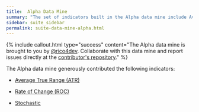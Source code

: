 ```yaml
---
title:  Alpha Data Mine
summary: "The set of indicators built in the Alpha data mine include Average True Range (ATR), Rate of Change (ROC), and Stochastic."
sidebar: suite_sidebar
permalink: suite-data-mine-alpha.html
---
```


{% include callout.html type="success" content="The Alpha data mine is brought to you by <a href='https://github.com/rico4dev' rel='nofollow' rel='noopener' target='_blank'>@rico4dev</a>. Collaborate with this data mine and report issues directly at the <a href='https://github.com/rico4dev/Superalgos'  rel='nofollow' rel='noopener' target='_blank'>contributor's repository</a>." %}

The Alpha data mine generously contributed the following indicators:

* [Average True Range (ATR)](suite-indicator-average-true-range.html)

* [Rate of Change (ROC)](suite-indicator-rate-of-change.html)

* [Stochastic](suite-indicator-stochastic.html)


